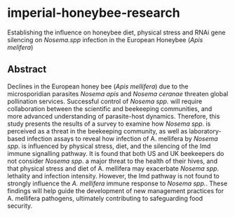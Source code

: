 # imperial-honeybee-research
Establishing the influence on honeybee diet, physical stress and RNAi gene silencing on _Nosema.spp_ infection in the European Honeybee (_Apis melifera_)

## Abstract 

Declines in the European honey bee (_Apis mellifera_) due to the microsporidian parasites _Nosema apis_ and _Nosema ceranae_ threaten global pollination services. Successful control of _Nosema spp._ will require collaboration between the scientific and beekeeping communities, and more advanced understanding of parasite-host dynamics. Therefore, this study presents the results of a survey to examine how _Nosema spp_. is perceived as a threat in the beekeeping community, as well as laboratory-based infection assays to reveal how infection of A. mellifera by _Nosema spp_. is influenced by physical stress, diet, and the silencing of the Imd immune signalling pathway. It is found that both US and UK beekeepers do not consider _Nosema spp_. a major threat to the health of their hives, and that physical stress and diet of A. mellifera may exacerbate _Nosema spp_. lethality and infection intensity. However, the Imd pathway is not found to strongly influence the _A. mellifera_ immune response to _Nosema spp._. These findings will help guide the development of new management practices for A. mellifera pathogens, ultimately contributing to safeguarding food security.
